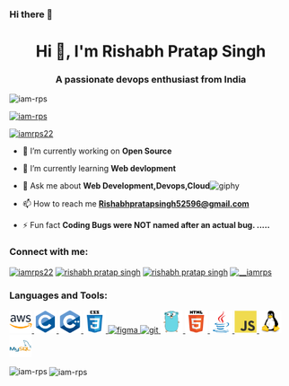 ### Hi there 👋


<h1 align="center">Hi 👋, I'm Rishabh Pratap Singh</h1>
<h3 align="center">A passionate devops enthusiast from India</h3>

<p align="left"> <img src="https://komarev.com/ghpvc/?username=iam-rps&label=Profile%20views&color=0e75b6&style=flat" alt="iam-rps" /> </p>

<p align="left"> <a href="https://github.com/ryo-ma/github-profile-trophy"><img src="https://github-profile-trophy.vercel.app/?username=iam-rps" alt="iam-rps" /></a> </p>

<p align="left"> <a href="https://twitter.com/iamrps22" target="blank"><img src="https://img.shields.io/twitter/follow/iamrps22?logo=twitter&style=for-the-badge" alt="iamrps22" /></a> </p>





- 🔭 I’m currently working on **Open Source**

- 🌱 I’m currently learning **Web devlopment**

- 💬 Ask me about **Web Development,Devops,Cloud**![giphy](https://user-images.githubusercontent.com/96458739/193414469-225b12a6-1188-44d4-aa68-5c0edaa3ee09.gif)

- 📫 How to reach me **Rishabhpratapsingh52596@gmail.com**

- ⚡ Fun fact **Coding Bugs were NOT named after an actual bug. .....**

<h3 align="left">Connect with me:</h3>
<p align="left">
<a href="https://twitter.com/iamrps22" target="blank"><img align="center" src="https://raw.githubusercontent.com/rahuldkjain/github-profile-readme-generator/master/src/images/icons/Social/twitter.svg" alt="iamrps22" height="30" width="40" /></a>
<a href="https://linkedin.com/in/rishabh pratap singh" target="blank"><img align="center" src="https://raw.githubusercontent.com/rahuldkjain/github-profile-readme-generator/master/src/images/icons/Social/linked-in-alt.svg" alt="rishabh pratap singh" height="30" width="40" /></a>
<a href="https://fb.com/rishabh pratap singh" target="blank"><img align="center" src="https://raw.githubusercontent.com/rahuldkjain/github-profile-readme-generator/master/src/images/icons/Social/facebook.svg" alt="rishabh pratap singh" height="30" width="40" /></a>
<a href="https://instagram.com/__iamrps" target="blank"><img align="center" src="https://raw.githubusercontent.com/rahuldkjain/github-profile-readme-generator/master/src/images/icons/Social/instagram.svg" alt="__iamrps" height="30" width="40" /></a>
</p>

<h3 align="left">Languages and Tools:</h3>
<p align="left"> <a href="https://aws.amazon.com" target="_blank" rel="noreferrer"> <img src="https://raw.githubusercontent.com/devicons/devicon/master/icons/amazonwebservices/amazonwebservices-original-wordmark.svg" alt="aws" width="40" height="40"/> </a> <a href="https://www.cprogramming.com/" target="_blank" rel="noreferrer"> <img src="https://raw.githubusercontent.com/devicons/devicon/master/icons/c/c-original.svg" alt="c" width="40" height="40"/> </a> <a href="https://www.w3schools.com/cpp/" target="_blank" rel="noreferrer"> <img src="https://raw.githubusercontent.com/devicons/devicon/master/icons/cplusplus/cplusplus-original.svg" alt="cplusplus" width="40" height="40"/> </a> <a href="https://www.w3schools.com/css/" target="_blank" rel="noreferrer"> <img src="https://raw.githubusercontent.com/devicons/devicon/master/icons/css3/css3-original-wordmark.svg" alt="css3" width="40" height="40"/> </a> <a href="https://www.figma.com/" target="_blank" rel="noreferrer"> <img src="https://www.vectorlogo.zone/logos/figma/figma-icon.svg" alt="figma" width="40" height="40"/> </a> <a href="https://git-scm.com/" target="_blank" rel="noreferrer"> <img src="https://www.vectorlogo.zone/logos/git-scm/git-scm-icon.svg" alt="git" width="40" height="40"/> </a> <a href="https://golang.org" target="_blank" rel="noreferrer"> <img src="https://raw.githubusercontent.com/devicons/devicon/master/icons/go/go-original.svg" alt="go" width="40" height="40"/> </a> <a href="https://www.w3.org/html/" target="_blank" rel="noreferrer"> <img src="https://raw.githubusercontent.com/devicons/devicon/master/icons/html5/html5-original-wordmark.svg" alt="html5" width="40" height="40"/> </a> <a href="https://www.java.com" target="_blank" rel="noreferrer"> <img src="https://raw.githubusercontent.com/devicons/devicon/master/icons/java/java-original.svg" alt="java" width="40" height="40"/> </a> <a href="https://developer.mozilla.org/en-US/docs/Web/JavaScript" target="_blank" rel="noreferrer"> <img src="https://raw.githubusercontent.com/devicons/devicon/master/icons/javascript/javascript-original.svg" alt="javascript" width="40" height="40"/> </a> <a href="https://www.linux.org/" target="_blank" rel="noreferrer"> <img src="https://raw.githubusercontent.com/devicons/devicon/master/icons/linux/linux-original.svg" alt="linux" width="40" height="40"/> </a> <a href="https://www.mysql.com/" target="_blank" rel="noreferrer"> <img src="https://raw.githubusercontent.com/devicons/devicon/master/icons/mysql/mysql-original-wordmark.svg" alt="mysql" width="40" height="40"/> </a> </p>

<p><img align="left" src="https://github-readme-stats.vercel.app/api/top-langs?username=iam-rps&show_icons=true&locale=en&layout=compact" alt="iam-rps" /></p>

<p>&nbsp;<img align="center" src="https://github-readme-stats.vercel.app/api?username=iam-rps&show_icons=true&locale=en" alt="iam-rps" /></p>
